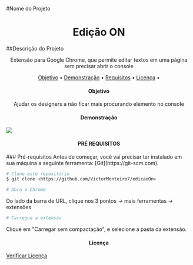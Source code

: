 #Nome do Projeto

<h1 align="center">Edição ON</h1>

##Descrição do Projeto

<p align="center">Extensão para Google Chrome, que permite editar textos em uma página sem precisar abrir o console</p>

<p align="center">
 <a href="#objetivo">Objetivo</a> •
 <a href="#demo">Demonstração</a> • 
 <a href="#requisitos">Requisitos</a> • 
 <a href="#licenca">Licença</a> • 
</p>

<h4 align="center" id="objetivo">
  Objetivo
</h4>
<p align="center">Ajudar os designers a não ficar mais procurando elemento no console</p>

<h4 align="center" id="demo">Demonstração</h4>
<img src="./gif/demo.gif">

<h4 align="center" id="requisitos">PRÉ REQUISITOS</h4>
### Pré-requisitos
Antes de começar, você vai precisar ter instalado em sua máquina a seguinte ferramenta:
[Git](https://git-scm.com).

```bash
# Clone este repositório
$ git clone <https://github.com/VictorMonteiro7/edicaoOn>
```

```bash
# Abra o Chrome
```

Do lado da barra de URL, clique nos 3 pontos -> mais ferramentas -> extensões

```bash
# Carregue a extensão
```

Clique em "Carregar sem compactação", e selecione a pasta da extensão.

<h4 align="center" id="licenca">Licença</h4>
<a href="./LICENSE.txt">Verificar Licença</a>

